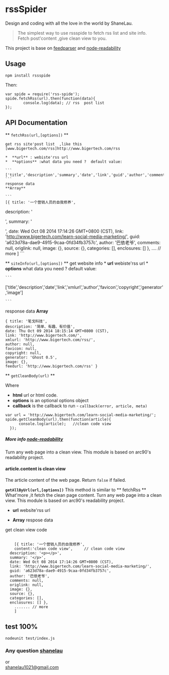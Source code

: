# rssSpider

Design and coding with all the love in the world by ShaneLau.



> The simplest way to use rssspide to fetch rss list and site info.  
> Fetch post'content ,give clean view to you.  

This project is base on [feedparser](https://github.com/kballard/feedparser) and [node-readability](https://github.com/luin/node-readability) 



## Usage  

```
npm install rssspide
```
Then:

``` 
var spide = require('rss-spide');
spide.fetchRss(url).then(function(data){
		console.log(data); // rss  post list
});
```

## API Documentation

** <code>fetchRss(url,[options])</code> **  
	
	get rss site'post list  ,like this  [www.bigertech.com/rss]http://www.bigertech.com/rss

	*  **url** : webiste'rss url 
    *  **options** :what data you need ?  default value:
	
	```
	['title','description','summary','date','link','guid','author','comments','origlink','image','source','categories','enclosures']
	```  
	response data
	**Array**  
	
	```
	[{ title: '一个营销人员的自我修养',
  description: '<p></p>',
  summary: '</p>',
  date: Wed Oct 08 2014 17:14:26 GMT+0800 (CST),
  link: 'http://www.bigertech.com/learn-social-media-marketing/',
  guid: 'a623d78a-dae9-4915-9caa-0fd34fb3757c',
  author: '巴依老爷',
  comments: null,
  origlink: null,
  image: {},
  source: {},
  categories: [],
  enclosures: [] },
  ....  // more
	]
	```
  
** <code>siteInfo(url,[options])</code>  **
    get website info
    * **url**   webiste'rss url
    * **options**  what data you need ?  default value:
    
    ```
['title','description','date','link','xmlurl','author','favicon','copyright','generator','image']

    ```
   response data **Array** 
   
   ```
  { title: '笔戈科技',
  description: '简单、有趣、有价值',
  date: Thu Oct 09 2014 18:15:14 GMT+0800 (CST),
  link: 'http://www.bigertech.com/',
  xmlurl: 'http://www.bigertech.com/rss/',
  author: null,
  favicon: null,
  copyright: null,
  generator: 'Ghost 0.5',
  image: {},
  feedurl: 'http://www.bigertech.com/rss' } 
   ```



** `getCleanBody(url)` **

Where

  * **html** url or html code.
  * **options** is an optional options object
  * **callback** is the callback to run - `callback(error, article, meta)`
  
  
  ```
  var url = 'http://www.bigertech.com/learn-social-media-marketing/';
  spide.getCleanBody(url).then(function(article){
        console.log(article);   //clean code view    
    });
  ```
  
##### More info [node-readability](https://github.com/luin/node-readability)

Turn any web page into a clean view. This module is based on arc90's readability project.
  

#### article.content  is clean view 

The article content of the web page. Return `false` if failed.



**<code>getAllByUrl(url,[options])</code>**
This method is similar to ** fetchRss **  
	What'more ,it fetch the clean page content.
	Turn any web page into a clean view. This module is based on arc90's readability project.
	
* **url** website'rss url  
	
* **Array**  respose data
	
get clean view code  
	
	
```  

	[{ title: '一个营销人员的自我修养',
	content:'clean code view',     // clean code view
  description: '<p></p>',
  summary: '</p>',
  date: Wed Oct 08 2014 17:14:26 GMT+0800 (CST),
  link: 'http://www.bigertech.com/learn-social-media-marketing/',
  guid: 'a623d78a-dae9-4915-9caa-0fd34fb3757c',
  author: '巴依老爷',
  comments: null,
  origlink: null,
  image: {},
  source: {},
  categories: [],
  enclosures: [] },
    ....... // more
	]

```

## test  100%
```
nodeunit test/index.js

```


### Any question [shanelau](http://weibo.com/kissliux)  
or  
[shanelau1021@gmail.com](shanelau1021@gmail.com)



